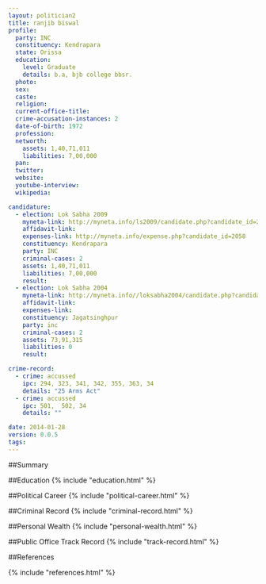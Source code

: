 ```yaml
---
layout: politician2
title: ranjib biswal
profile: 
  party: INC
  constituency: Kendrapara
  state: Orissa
  education: 
    level: Graduate
    details: b.a, bjb college bbsr.
  photo: 
  sex: 
  caste: 
  religion: 
  current-office-title: 
  crime-accusation-instances: 2
  date-of-birth: 1972
  profession: 
  networth: 
    assets: 1,40,71,011
    liabilities: 7,00,000
  pan: 
  twitter: 
  website: 
  youtube-interview: 
  wikipedia: 

candidature: 
  - election: Lok Sabha 2009
    myneta-link: http://myneta.info/ls2009/candidate.php?candidate_id=2058
    affidavit-link: 
    expenses-link: http://myneta.info/expense.php?candidate_id=2058
    constituency: Kendrapara 
    party: INC
    criminal-cases: 2
    assets: 1,40,71,011
    liabilities: 7,00,000
    result:  
  - election: Lok Sabha 2004
    myneta-link: http://myneta.info//loksabha2004/candidate.php?candidate_id=2904
    affidavit-link: 
    expenses-link: 
    constituency: Jagatsinghpur 
    party: inc
    criminal-cases: 2
    assets: 73,91,315
    liabilities: 0
    result:  

crime-record: 
  - crime: accussed
    ipc: 294, 323, 341, 342, 355, 363, 34
    details: "25 Arms Act" 
  - crime: accussed
    ipc: 501,  502, 34
    details: "" 

date: 2014-01-28
version: 0.0.5
tags: 
---
```

##Summary


##Education
{% include "education.html" %}


##Political Career
{% include "political-career.html" %}


##Criminal Record
{% include "criminal-record.html" %}


##Personal Wealth
{% include "personal-wealth.html" %}


##Public Office Track Record
{% include "track-record.html" %}


##References


{% include "references.html" %}